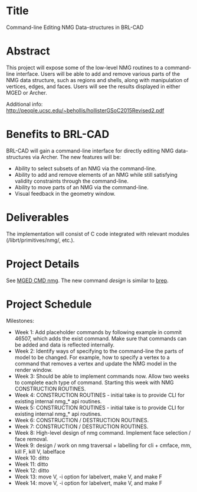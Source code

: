 # Title

Command-line Editing NMG Data-structures in BRL-CAD

# Abstract

This project will expose some of the low-level NMG routines to a
command-line interface. Users will be able to add and remove various
parts of the NMG data structure, such as regions and shells, along with
manipulation of vertices, edges, and faces. Users will see the results
displayed in either MGED or Archer.

Additional info:
<http://people.ucsc.edu/~behollis/hollisterGSoC2015Revised2.pdf>

# Benefits to BRL-CAD

BRL-CAD will gain a command-line interface for directly editing NMG
data- structures via Archer. The new features will be:

-   Ability to select subsets of an NMG via the command-line.
-   Ability to add and remove elements of an NMG while still satisfying
    validity constraints through the command-line.
-   Ability to move parts of an NMG via the command-line.
-   Visual feedback in the geometry window.

# Deliverables

The implementation will consist of C code integrated with relevant
modules (/librt/primitives/nmg/, etc.).

# Project Details

See [MGED CMD nmg](http://brlcad.org/wiki/MGED_CMD_nmg). The new command
*design* is similar to [brep](http://brlcad.org/wiki/MGED_CMD_brep).

# Project Schedule

Milestones:

-   Week 1: Add placeholder commands by following example in commit
    46507, which adds the exist command. Make sure that commands can be
    added and data is reflected internally.
-   Week 2: Identify ways of specifying to the command-line the parts of
    model to be changed. For example, how to specify a vertex to a
    command that removes a vertex and update the NMG model in the render
    window.
-   Week 3: Should be able to implement commands now. Allow two weeks to
    complete each type of command. Starting this week with NMG
    CONSTRUCTION ROUTINES.
-   Week 4: CONSTRUCTION ROUTINES - initial take is to provide CLI for
    existing internal nmg_\* api routines.
-   Week 5: CONSTRUCTION ROUTINES - initial take is to provide CLI for
    existing internal nmg_\* api routines.
-   Week 6: CONSTRUCTION / DESTRUCTION ROUTINES.
-   Week 7: CONSTRUCTION / DESTRUCTION ROUTINES.
-   Week 8: High-level design of nmg command. Implement face selection /
    face removal.
-   Week 9: design / work on nmg traversal + labelling for cli + cmface,
    mm, kill F, kill V, labelface
-   Week 10: ditto
-   Week 11: ditto
-   Week 12: ditto
-   Week 13: move V, -i option for labelvert, make V, and make F
-   Week 14: move V, -i option for labelvert, make V, and make F